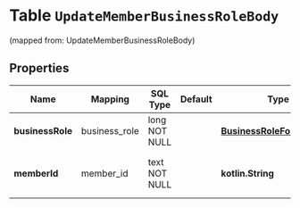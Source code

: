 
# Table `UpdateMemberBusinessRoleBody`
(mapped from: UpdateMemberBusinessRoleBody)

## Properties
Name | Mapping | SQL Type | Default | Type | Description | Notes
---- | ------- | -------- | ------- | ---- | ----------- | -----
**businessRole** | business_role | long NOT NULL |  | [**BusinessRoleForMembers**](BusinessRoleForMembers.md) |  |  [foreignkey]
**memberId** | member_id | text NOT NULL |  | **kotlin.String** | Unique identifier of the member | 




